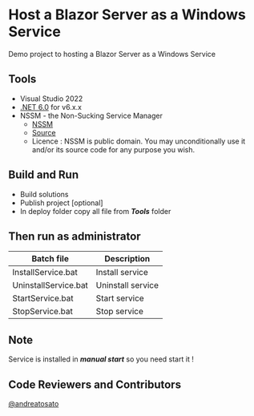 # Host a Blazor Server as a Windows Service
Demo project to hosting a Blazor Server as a Windows Service

## Tools
* Visual Studio 2022
* [.NET 6.0](https://dotnet.microsoft.com/download/dotnet/6.0) for v6.x.x
* NSSM - the Non-Sucking Service Manager
  - [NSSM](https://nssm.cc) 
  - [Source](https://git.nssm.cc/nssm/nssm)
  - Licence : NSSM is public domain. You may unconditionally use it and/or its source code for any purpose you wish.

## Build and Run
* Build solutions
* Publish project [optional]
* In deploy folder copy all file from ***Tools*** folder

## Then run as administrator
| Batch file  | Description |
| ----------- | ----------- |
| InstallService.bat   | Install service   |
| UninstallService.bat | Uninstall service |
| StartService.bat     | Start service     |
| StopService.bat      | Stop service      |



## Note
Service is installed in ***manual start*** so you need start it !

## Code Reviewers and Contributors
[@andreatosato](https://github.com/andreatosato)
